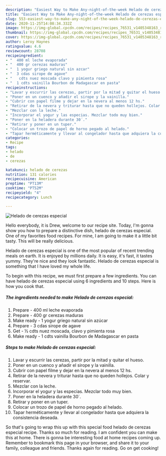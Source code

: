 ```yaml
---
description: "Easiest Way to Make Any-night-of-the-week Helado de cerezas especial"
title: "Easiest Way to Make Any-night-of-the-week Helado de cerezas especial"
slug: 553-easiest-way-to-make-any-night-of-the-week-helado-de-cerezas-especial
date: 2020-11-25T14:08:34.332Z
image: https://img-global.cpcdn.com/recipes/recipes_76531_v1405348163_receta_foto_00076531-qyjsd1auf3elsb5o24u4/751x532cq70/helado-de-cerezas-especial-foto-principal.jpg
thumbnail: https://img-global.cpcdn.com/recipes/recipes_76531_v1405348163_receta_foto_00076531-qyjsd1auf3elsb5o24u4/751x532cq70/helado-de-cerezas-especial-foto-principal.jpg
cover: https://img-global.cpcdn.com/recipes/recipes_76531_v1405348163_receta_foto_00076531-qyjsd1auf3elsb5o24u4/751x532cq70/helado-de-cerezas-especial-foto-principal.jpg
author: Leroy Haynes
ratingvalue: 4.6
reviewcount: 28708
recipeingredient:
- "  400 ml leche evaporada"
- "  400 gr cerezas maduras"
- "  1 yogur griego natural sin azcar"
- "  3 cdas sirope de agave"
- "   cdts nuez moscada clavo y pimienta rosa"
- "  1 cdts vainilla Bourbon de Madagascar en pasta"
recipeinstructions:
- "Lavar y escurrir las cerezas, partir por la mitad y quitar el hueso."
- "Poner en un cuenco y añadir el sirope y la vainilla."
- "Cubrir con papel filme y dejar en la nevera al menos 12 hs."
- "Retirar de la nevera y triturar hasta que no queden hollejos. Colar y reservar."
- "Mezclar con la leche."
- "Incorporar el yogur y las especias. Mezclar todo muy bien."
- "Poner en la heladera durante 30´."
- "Retirar y poner en un tuper."
- "Colocar un trozo de papel de horno pegado al helado."
- "Tapar herméticamente y llevar al congelador hasta que adquiera la consistencia deseada."
categories:
- Recipe
tags:
- helado
- de
- cerezas

katakunci: helado de cerezas 
nutrition: 131 calories
recipecuisine: American
preptime: "PT13M"
cooktime: "PT52M"
recipeyield: "4"
recipecategory: Lunch

---
```



![Helado de cerezas especial](https://img-global.cpcdn.com/recipes/recipes_76531_v1405348163_receta_foto_00076531-qyjsd1auf3elsb5o24u4/751x532cq70/helado-de-cerezas-especial-foto-principal.jpg)

Hello everybody, it is Drew, welcome to our recipe site. Today, I'm gonna show you how to prepare a distinctive dish, helado de cerezas especial. One of my favorites food recipes. For mine, I am going to make it a little bit tasty. This will be really delicious.

Helado de cerezas especial is one of the most popular of recent trending meals on earth. It is enjoyed by millions daily. It is easy, it's fast, it tastes yummy. They're nice and they look fantastic. Helado de cerezas especial is something that I have loved my whole life.




To begin with this recipe, we must first prepare a few ingredients. You can have helado de cerezas especial using 6 ingredients and 10 steps. Here is how you cook that.

<!--inarticleads1-->

##### The ingredients needed to make Helado de cerezas especial:

1. Prepare  - 400 ml leche evaporada
1. Prepare  - 400 gr cerezas maduras
1. Make ready  - 1 yogur griego natural sin azúcar
1. Prepare  - 3 cdas sirope de agave
1. Get  - ½ cdts nuez moscada, clavo y pimienta rosa
1. Make ready  - 1 cdts vainilla Bourbon de Madagascar en pasta




<!--inarticleads2-->

##### Steps to make Helado de cerezas especial:

1. Lavar y escurrir las cerezas, partir por la mitad y quitar el hueso.
1. Poner en un cuenco y añadir el sirope y la vainilla.
1. Cubrir con papel filme y dejar en la nevera al menos 12 hs.
1. Retirar de la nevera y triturar hasta que no queden hollejos. Colar y reservar.
1. Mezclar con la leche.
1. Incorporar el yogur y las especias. Mezclar todo muy bien.
1. Poner en la heladera durante 30´.
1. Retirar y poner en un tuper.
1. Colocar un trozo de papel de horno pegado al helado.
1. Tapar herméticamente y llevar al congelador hasta que adquiera la consistencia deseada.




So that's going to wrap this up with this special food helado de cerezas especial recipe. Thanks so much for reading. I am confident you can make this at home. There is gonna be interesting food at home recipes coming up. Remember to bookmark this page in your browser, and share it to your family, colleague and friends. Thanks again for reading. Go on get cooking!
